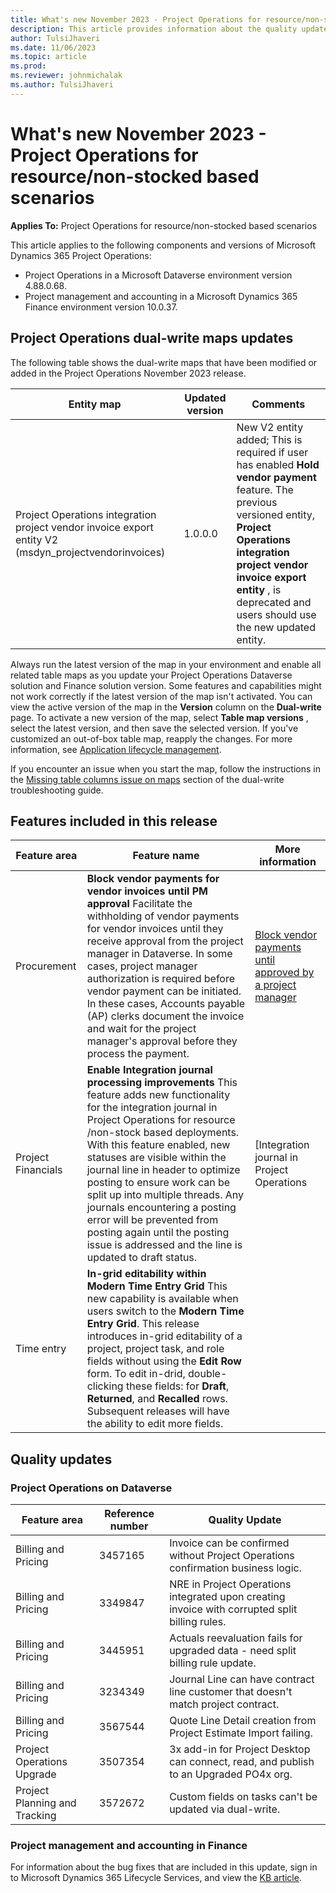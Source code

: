 ```yaml
---
title: What's new November 2023 - Project Operations for resource/non-stocked based scenarios
description: This article provides information about the quality updates that are available in the November 2023 release of Microsoft Dynamics 365 Project Operations for resource/non-stocked based scenarios.
author: TulsiJhaveri
ms.date: 11/06/2023
ms.topic: article
ms.prod:
ms.reviewer: johnmichalak 
ms.author: TulsiJhaveri
---
```


# **What's new November 2023 - Project Operations for resource/non-stocked based scenarios**

**Applies To:**  Project Operations for resource/non-stocked based scenarios

This article applies to the following components and versions of Microsoft Dynamics 365 Project Operations:

- Project Operations in a Microsoft Dataverse environment version 4.88.0.68.
- Project management and accounting in a Microsoft Dynamics 365 Finance environment version 10.0.37.

## Project Operations dual-write maps updates

The following table shows the dual-write maps that have been modified or added in the Project Operations November 2023 release.

| **Entity map** | **Updated version** | **Comments** |
| --- | --- | --- |
| Project Operations integration project vendor invoice export entity V2 (msdyn\_projectvendorinvoices) | 1.0.0.0 | New V2 entity added; This is required if user has enabled **Hold vendor payment** feature. The previous versioned entity, **Project Operations integration project vendor invoice export entity** , is deprecated and users should use the new updated entity.   |

Always run the latest version of the map in your environment and enable all related table maps as you update your Project Operations Dataverse solution and Finance solution version. Some features and capabilities might not work correctly if the latest version of the map isn't activated. You can view the active version of the map in the  **Version**  column on the  **Dual-write**  page. To activate a new version of the map, select  **Table map versions** , select the latest version, and then save the selected version. If you've customized an out-of-box table map, reapply the changes. For more information, see [Application lifecycle management](/dynamics365/fin-ops-core/dev-itpro/data-entities/dual-write/app-lifecycle-management).

If you encounter an issue when you start the map, follow the instructions in the [Missing table columns issue on maps](/dynamics365/fin-ops-core/dev-itpro/data-entities/dual-write/dual-write-troubleshooting-finops-upgrades#missing-table-columns-issue-on-maps) section of the dual-write troubleshooting guide.

## Features included in this release 

| **Feature area** | **Feature name** | **More information** |
| --- | --- | --- |
| Procurement | **Block vendor payments for vendor invoices until PM approval** Facilitate the withholding of vendor payments for vendor invoices until they receive approval from the project manager in Dataverse. In some cases, project manager authorization is required before vendor payment can be initiated. In these cases, Accounts payable (AP) clerks document the invoice and wait for the project manager's approval before they process the payment. | [Block vendor payments until approved by a project manager](../pro/subcontracting/vi-blockvendorpaymentsforpmapproval.md) |
| Project Financials | **Enable Integration journal processing improvements** This feature adds new functionality for the integration journal in Project Operations for resource /non-stock based deployments. With this feature enabled, new statuses are visible within the journal line in header to optimize posting to ensure work can be split up into multiple threads. Any journals encountering a posting error will be prevented from posting again until the posting issue is addressed and the line is updated to draft status. | [Integration journal in Project Operations | Integration journal in Project Operations](../project-accounting/project-operations-integration-journal.md) |
| Time entry | **In-grid editability within Modern Time Entry Grid** This new capability is available when users switch to the **Modern Time Entry Grid**. This release introduces in-grid editability of a project, project task, and role fields without using the **Edit Row** form. To edit in-drid, double-clicking these fields: for **Draft**, **Returned**, and **Recalled** rows. Subsequent releases will have the ability to edit more fields. |   |

## Quality updates

### Project Operations on Dataverse

| **Feature area** | **Reference number** | **Quality Update** |
| --- | --- | --- |
| Billing and Pricing | 3457165 | Invoice can be confirmed without Project Operations confirmation business logic. |
| Billing and Pricing | 3349847 | NRE in Project Operations integrated upon creating invoice with corrupted split billing rules. |
| Billing and Pricing | 3445951 | Actuals reevaluation fails for upgraded data - need split billing rule update. |
| Billing and Pricing | 3234349 | Journal Line can have contract line customer that doesn't match project contract. |
| Billing and Pricing | 3567544 | Quote Line Detail creation from Project Estimate Import failing. |
| Project Operations Upgrade | 3507354 | 3x add-in for Project Desktop can connect, read, and publish to an Upgraded PO4x org. |
| Project Planning and Tracking | 3572672 | Custom fields on tasks can't be updated via dual-write. |

### Project management and accounting in Finance

For information about the bug fixes that are included in this update, sign in to Microsoft Dynamics 365 Lifecycle Services, and view the [KB article](https://fix.lcs.dynamics.com/Issue/Details?bugId=838613).
